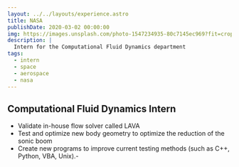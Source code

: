 ```yaml
---
layout: ../../layouts/experience.astro
title: NASA
publishDate: 2020-03-02 00:00:00
img: https://images.unsplash.com/photo-1547234935-80c7145ec969?fit=crop&w=1400&h=700&q=75
description: |
  Intern for the Computational Fluid Dynamics department
tags:
  - intern
  - space
  - aerospace
  - nasa
---
```


## Computational Fluid Dynamics Intern

- Validate in-house flow solver called LAVA
- Test and optimize new body geometry to optimize the reduction of the sonic boom
- Create new programs to improve current testing methods (such as C++, Python, VBA, Unix).-
